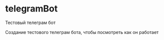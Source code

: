 # telegramBot
Тестовый телеграм бот

Создание тестового телеграм бота, чтобы посмотреть как он работает
